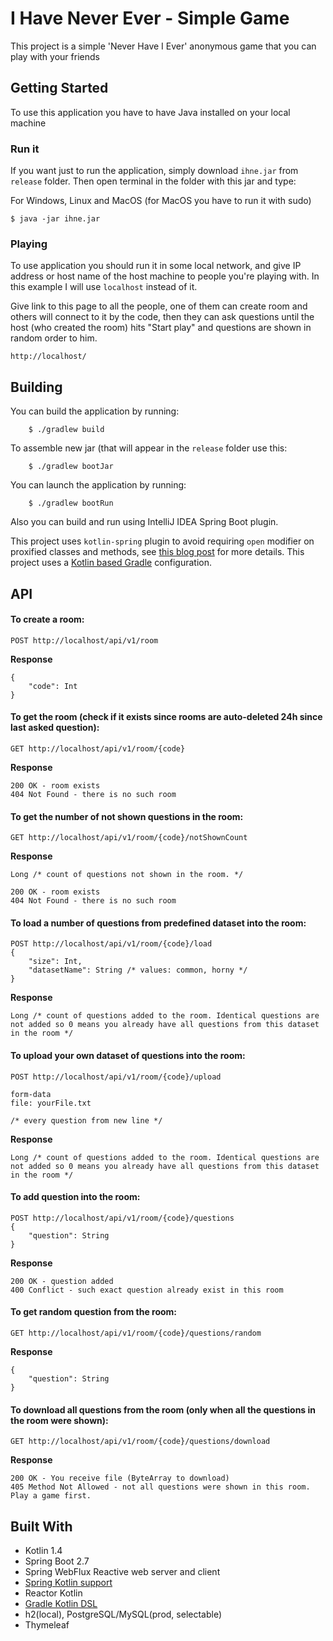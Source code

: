 # I Have Never Ever - Simple Game

This project is a simple 'Never Have I Ever' anonymous game that you can play with your friends

## Getting Started

To use this application you have to have Java installed on your local machine

### Run it

If you want just to run the application, simply download `ihne.jar` from `release` folder. 
Then open terminal in the folder with this jar and type:

For Windows, Linux and MacOS (for MacOS you have to run it with sudo)

```
$ java -jar ihne.jar
```

### Playing

To use application you should run it in some local network, and give IP address or host name of the host machine to people you're playing with.
In this example I will use `localhost` instead of it.

Give link to this page to all the people, one of them can create room and others will connect to it by the code, then they can ask questions until the host (who created the room) hits "Start play" and questions are shown in random order to him.

```
http://localhost/
```

## Building

You can build the application by running:

		$ ./gradlew build

To assemble new jar (that will appear in the `release` folder use this:

		$ ./gradlew bootJar

You can launch the application by running:

		$ ./gradlew bootRun


Also you can build and run using IntelliJ IDEA  Spring Boot plugin.

This project uses `kotlin-spring` plugin to avoid requiring `open` modifier on proxified
classes and methods, see [this blog post](https://blog.jetbrains.com/kotlin/2016/12/kotlin-1-0-6-is-here/) for more details.
This project uses a [Kotlin based Gradle](https://github.com/gradle/kotlin-dsl) configuration.

## API

#### To create a room:
```
POST http://localhost/api/v1/room
```
**Response**
```
{
    "code": Int
}
```

#### To get the room (check if it exists since rooms are auto-deleted 24h since last asked question):
```
GET http://localhost/api/v1/room/{code}
```
**Response**
```
200 OK - room exists
404 Not Found - there is no such room
```

#### To get the number of not shown questions in the room:
```
GET http://localhost/api/v1/room/{code}/notShownCount
```
**Response**
```
Long /* count of questions not shown in the room. */
```
```
200 OK - room exists
404 Not Found - there is no such room
```

#### To load a number of questions from predefined dataset into the room:
```
POST http://localhost/api/v1/room/{code}/load
{
    "size": Int,
    "datasetName": String /* values: common, horny */
}
```
**Response**
```
Long /* count of questions added to the room. Identical questions are not added so 0 means you already have all questions from this dataset in the room */
```

#### To upload your own dataset of questions into the room:
```
POST http://localhost/api/v1/room/{code}/upload

form-data
file: yourFile.txt

/* every question from new line */
```
**Response**
```
Long /* count of questions added to the room. Identical questions are not added so 0 means you already have all questions from this dataset in the room */
```

#### To add question into the room:
```
POST http://localhost/api/v1/room/{code}/questions
{
    "question": String
}
```
**Response**
```
200 OK - question added
400 Conflict - such exact question already exist in this room
```

#### To get random question from the room:
```
GET http://localhost/api/v1/room/{code}/questions/random
```
**Response**
```
{
    "question": String
}
```

#### To download all questions from the room (only when all the questions in the room were shown):
```
GET http://localhost/api/v1/room/{code}/questions/download
```
**Response**
```
200 OK - You receive file (ByteArray to download)
405 Method Not Allowed - not all questions were shown in this room. Play a game first.
```


## Built With
 - Kotlin 1.4
 - Spring Boot 2.7
 - Spring WebFlux Reactive web server and client
 - [Spring Kotlin support](https://spring.io/blog/2017/01/04/introducing-kotlin-support-in-spring-framework-5-0)
 - Reactor Kotlin
 - [Gradle Kotlin DSL](https://github.com/gradle/kotlin-dsl)
 - h2(local), PostgreSQL/MySQL(prod, selectable)
 - Thymeleaf
